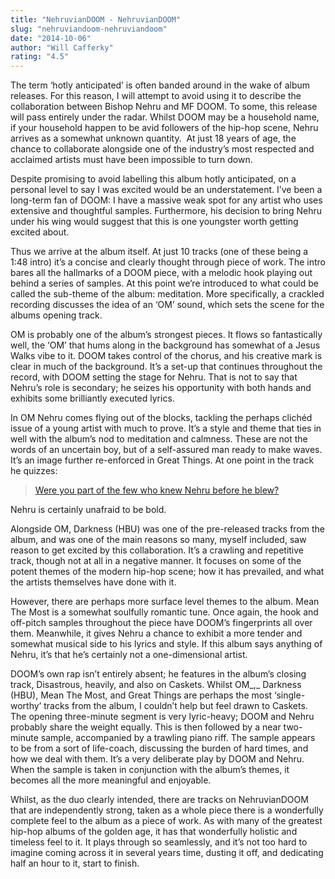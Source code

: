 ```yaml
---
title: "NehruvianDOOM - NehruvianDOOM"
slug: "nehruviandoom-nehruviandoom"
date: "2014-10-06"
author: "Will Cafferky"
rating: "4.5"
---
```


The term ‘hotly anticipated’ is often banded around in the wake of album releases. For this reason, I will attempt to avoid using it to describe the collaboration between Bishop Nehru and MF DOOM. To some, this release will pass entirely under the radar. Whilst DOOM may be a household name, if your household happen to be avid followers of the hip-hop scene, Nehru arrives as a somewhat unknown quantity.  At just 18 years of age, the chance to collaborate alongside one of the industry’s most respected and acclaimed artists must have been impossible to turn down.

Despite promising to avoid labelling this album hotly anticipated, on a personal level to say I was excited would be an understatement. I’ve been a long-term fan of DOOM: I have a massive weak spot for any artist who uses extensive and thoughtful samples. Furthermore, his decision to bring Nehru under his wing would suggest that this is one youngster worth getting excited about.

Thus we arrive at the album itself. At just 10 tracks (one of these being a 1:48 intro) it’s a concise and clearly thought through piece of work. The intro bares all the hallmarks of a DOOM piece, with a melodic hook playing out behind a series of samples. At this point we’re introduced to what could be called the sub-theme of the album: meditation. More specifically, a crackled recording discusses the idea of an ‘OM’ sound, which sets the scene for the albums opening track.  
  
OM is probably one of the album’s strongest pieces. It flows so fantastically well, the ‘OM’ that hums along in the background has somewhat of a Jesus Walks vibe to it. DOOM takes control of the chorus, and his creative mark is clear in much of the background. It’s a set-up that continues throughout the record, with DOOM setting the stage for Nehru. That is not to say that Nehru’s role is secondary; he seizes his opportunity with both hands and exhibits some brilliantly executed lyrics.  
  
In OM Nehru comes flying out of the blocks, tackling the perhaps clichéd issue of a young artist with much to prove. It’s a style and theme that ties in well with the album’s nod to meditation and calmness. These are not the words of an uncertain boy, but of a self-assured man ready to make waves. It’s an image further re-enforced in Great Things. At one point in the track he quizzes:

> [Were you part of the few who knew Nehru before he blew?](http://rap.genius.com/4117054/Nehruviandoom-great-things/Were-you-part-of-the-few-who-knew-nehru-before-he-blew)

Nehru is certainly unafraid to be bold.

Alongside OM, Darkness (HBU) was one of the pre-released tracks from the album, and was one of the main reasons so many, myself included, saw reason to get excited by this collaboration. It’s a crawling and repetitive track, though not at all in a negative manner. It focuses on some of the potent themes of the modern hip-hop scene; how it has prevailed, and what the artists themselves have done with it.

However, there are perhaps more surface level themes to the album. Mean The Most is a somewhat soulfully romantic tune. Once again, the hook and off-pitch samples throughout the piece have DOOM’s fingerprints all over them. Meanwhile, it gives Nehru a chance to exhibit a more tender and somewhat musical side to his lyrics and style. If this album says anything of Nehru, it’s that he’s certainly not a one-dimensional artist.

DOOM’s own rap isn’t entirely absent; he features in the album’s closing track, Disastrous, heavily, and also on Caskets. Whilst OM_,_ Darkness (HBU), Mean The Most, and Great Things are perhaps the most ‘single-worthy’ tracks from the album, I couldn’t help but feel drawn to Caskets. The opening three-minute segment is very lyric-heavy; DOOM and Nehru probably share the weight equally. This is then followed by a near two-minute sample, accompanied by a trawling piano riff. The sample appears to be from a sort of life-coach, discussing the burden of hard times, and how we deal with them. It’s a very deliberate play by DOOM and Nehru. When the sample is taken in conjunction with the album’s themes, it becomes all the more meaningful and enjoyable.

Whilst, as the duo clearly intended, there are tracks on NehruvianDOOM that are independently strong, taken as a whole piece there is a wonderfully complete feel to the album as a piece of work. As with many of the greatest hip-hop albums of the golden age, it has that wonderfully holistic and timeless feel to it. It plays through so seamlessly, and it’s not too hard to imagine coming across it in several years time, dusting it off, and dedicating half an hour to it, start to finish.
